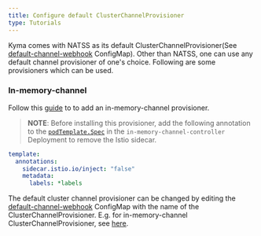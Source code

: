 ```yaml
---
title: Configure default ClusterChannelProvisioner
type: Tutorials
---
```


Kyma comes with NATSS as its default ClusterChannelProvisioner(See [default-channel-webhook](../../resources/knative-eventing/charts/knative-eventing/templates/eventing.yaml) ConfigMap). Other than NATSS, one can use any default channel provisioner of one's choice. Following are some provisioners which can be used.

### In-memory-channel
Follow this [guide](https://github.com/knative/eventing/tree/master/config/provisioners/in-memory-channel) to to add an in-memory-channel provisioner.

> **NOTE**: Before installing this provisioner, add the following annotation to the [`podTemplate.Spec`](https://github.com/knative/eventing/blob/master/config/provisioners/in-memory-channel/in-memory-channel.yaml#L107) in the `in-memory-channel-controller` Deployment to remove the Istio sidecar.

```yaml
template:
  annotations:
    sidecar.istio.io/inject: "false"
    metadata:
      labels: *labels
```

The default cluster channel provisioner can be changed by editing the [default-channel-webhook](../../resources/knative-eventing/charts/knative-eventing/templates/eventing.yaml) ConfigMap with the name of the ClusterChannelProvisioner. E.g. for in-memory-channel ClusterChannelProvisioner, see [here](https://github.com/knative/eventing/blob/master/config/400-default-channel-config.yaml).
